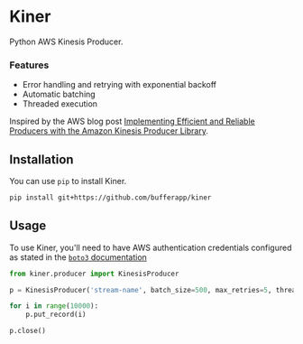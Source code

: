 # Kiner

Python AWS Kinesis Producer.

### Features

- Error handling and retrying with exponential backoff
- Automatic batching
- Threaded execution

Inspired by the AWS blog post [Implementing Efficient and Reliable Producers with the Amazon Kinesis Producer Library](https://aws.amazon.com/blogs/big-data/implementing-efficient-and-reliable-producers-with-the-amazon-kinesis-producer-library/).

## Installation

You can use `pip` to install Kiner.

```bash
pip install git+https://github.com/bufferapp/kiner
```

## Usage

To use Kiner, you'll need to have AWS authentication credentials configured
as stated in the [`boto3` documentation](https://boto3.readthedocs.io/en/latest/guide/quickstart.html#configuration)

```python
from kiner.producer import KinesisProducer

p = KinesisProducer('stream-name', batch_size=500, max_retries=5, threads=10)

for i in range(10000):
    p.put_record(i)

p.close()
```
